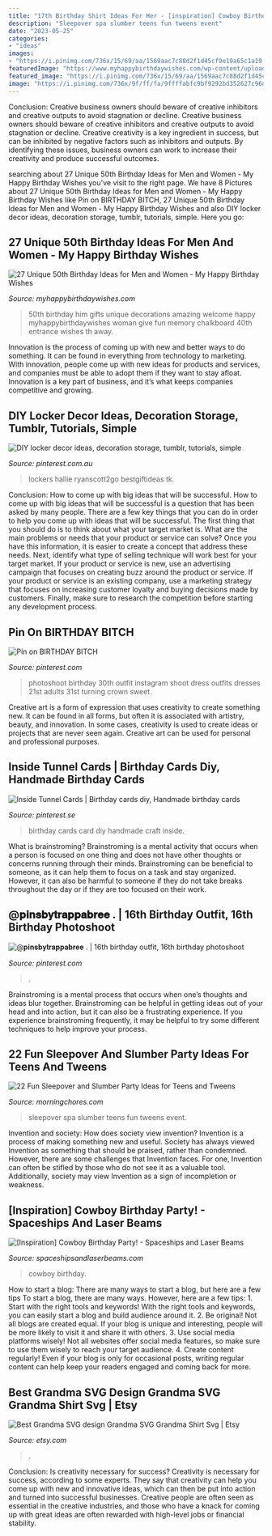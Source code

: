 ```yaml
---
title: "17th Birthday Shirt Ideas For Her - [inspiration] Cowboy Birthday Party!"
description: "Sleepover spa slumber teens fun tweens event"
date: "2023-05-25"
categories:
- "ideas"
images:
- "https://i.pinimg.com/736x/15/69/aa/1569aac7c88d2f1d45cf9e19a65c1a19.jpg"
featuredImage: "https://www.myhappybirthdaywishes.com/wp-content/uploads/2016/03/Welcome-Chalkboard-50th-Birthday-Ideas.jpg"
featured_image: "https://i.pinimg.com/736x/15/69/aa/1569aac7c88d2f1d45cf9e19a65c1a19.jpg"
image: "https://i.pinimg.com/736x/9f/ff/fa/9ffffabfc9bf9292bd352627c96d9341.jpg"
---
```



Conclusion: Creative business owners should beware of creative inhibitors and creative outputs to avoid stagnation or decline.
Creative business owners should beware of creative inhibitors and creative outputs to avoid stagnation or decline. Creative creativity is a key ingredient in success, but can be inhibited by negative factors such as inhibitors and outputs. By identifying these issues, business owners can work to increase their creativity and produce successful outcomes.

	

		
searching about 27 Unique 50th Birthday Ideas for Men and Women - My Happy Birthday Wishes you've visit to the right page. We have 8 Pictures about 27 Unique 50th Birthday Ideas for Men and Women - My Happy Birthday Wishes like Pin on BIRTHDAY BITCH, 27 Unique 50th Birthday Ideas for Men and Women - My Happy Birthday Wishes and also DIY locker decor ideas, decoration storage, tumblr, tutorials, simple. Here you go:
		
    
## 27 Unique 50th Birthday Ideas For Men And Women - My Happy Birthday Wishes

<img loading=lazy src="https://www.myhappybirthdaywishes.com/wp-content/uploads/2016/03/Welcome-Chalkboard-50th-Birthday-Ideas.jpg" onerror="this.onerror=null;this.src='https://tse2.mm.bing.net/th?id=OIP.OacuGSmDo4E4zZmtY_zUTgHaJ4&amp;pid=15.1';" alt="27 Unique 50th Birthday Ideas for Men and Women - My Happy Birthday Wishes">

_Source: myhappybirthdaywishes.com_

>50th birthday him gifts unique decorations amazing welcome happy myhappybirthdaywishes woman give fun memory chalkboard 40th entrance wishes th away. 

	

Innovation is the process of coming up with new and better ways to do something. It can be found in everything from technology to marketing. With innovation, people come up with new ideas for products and services, and companies must be able to adopt them if they want to stay afloat. Innovation is a key part of business, and it’s what keeps companies competitive and growing.

    
## DIY Locker Decor Ideas, Decoration Storage, Tumblr, Tutorials, Simple

<img loading=lazy src="https://i.pinimg.com/originals/b4/fe/f4/b4fef450cb468d450115eb1d3cb56df8.jpg" onerror="this.onerror=null;this.src='https://tse4.mm.bing.net/th?id=OIP.f4EFGdsNhK8Ao0GNEWJiWQHaJ4&amp;pid=15.1';" alt="DIY locker decor ideas, decoration storage, tumblr, tutorials, simple">

_Source: pinterest.com.au_

>lockers hallie ryanscott2go bestgiftideas tk. 

	

Conclusion: How to come up with big ideas that will be successful.
How to come up with big ideas that will be successful is a question that has been asked by many people. There are a few key things that you can do in order to help you come up with ideas that will be successful. The first thing that you should do is to think about what your target market is. What are the main problems or needs that your product or service can solve? Once you have this information, it is easier to create a concept that address these needs. Next, identify what type of selling technique will work best for your target market. If your product or service is new, use an advertising campaign that focuses on creating buzz around the product or service. If your product or service is an existing company, use a marketing strategy that focuses on increasing customer loyalty and buying decisions made by customers. Finally, make sure to research the competition before starting any development process.

    
## Pin On BIRTHDAY BITCH

<img loading=lazy src="https://i.pinimg.com/736x/4c/b5/7b/4cb57b93ae0931a6b291d1f54958ac71.jpg" onerror="this.onerror=null;this.src='https://tse3.mm.bing.net/th?id=OIP.iWlDgBuCf-a5VhbaeOYDvgHaJP&amp;pid=15.1';" alt="Pin on BIRTHDAY BITCH">

_Source: pinterest.com_

>photoshoot birthday 30th outfit instagram shoot dress outfits dresses 21st adults 31st turning crown sweet. 

	

Creative art is a form of expression that uses creativity to create something new. It can be found in all forms, but often it is associated with artistry, beauty, and innovation. In some cases, creativity is used to create ideas or projects that are never seen again. Creative art can be used for personal and professional purposes.

    
## Inside Tunnel Cards | Birthday Cards Diy, Handmade Birthday Cards

<img loading=lazy src="https://i.pinimg.com/736x/9f/ff/fa/9ffffabfc9bf9292bd352627c96d9341.jpg" onerror="this.onerror=null;this.src='https://tse3.mm.bing.net/th?id=OIP.ZosQXIeRy4rnK_leq6MJXwHaLG&amp;pid=15.1';" alt="Inside Tunnel Cards | Birthday cards diy, Handmade birthday cards">

_Source: pinterest.se_

>birthday cards card diy handmade craft inside. 

	

What is brainstroming?
Brainstroming is a mental activity that occurs when a person is focused on one thing and does not have other thoughts or concerns running through their minds. Brainstroming can be beneficial to someone, as it can help them to focus on a task and stay organized. However, it can also be harmful to someone if they do not take breaks throughout the day or if they are too focused on their work.

    
## @𝐩𝐢𝐧𝐬𝐛𝐲𝐭𝐫𝐚𝐩𝐩𝐚𝐛𝐫𝐞𝐞 . | 16th Birthday Outfit, 16th Birthday Photoshoot

<img loading=lazy src="https://i.pinimg.com/736x/15/69/aa/1569aac7c88d2f1d45cf9e19a65c1a19.jpg" onerror="this.onerror=null;this.src='https://tse4.mm.bing.net/th?id=OIP.52xzjvacaUgrqWif5Q5DNAHaHH&amp;pid=15.1';" alt="@𝐩𝐢𝐧𝐬𝐛𝐲𝐭𝐫𝐚𝐩𝐩𝐚𝐛𝐫𝐞𝐞 . | 16th birthday outfit, 16th birthday photoshoot">

_Source: pinterest.com_

>. 

	

Brainstroming is a mental process that occurs when one’s thoughts and ideas blur together. Brainstroming can be helpful in getting ideas out of your head and into action, but it can also be a frustrating experience. If you experience brainstroming frequently, it may be helpful to try some different techniques to help improve your process.

    
## 22 Fun Sleepover And Slumber Party Ideas For Teens And Tweens

<img loading=lazy src="https://cdn.morningchores.com/wp-content/uploads/2018/01/SO-Spa-e1516475768172-600x800.jpg" onerror="this.onerror=null;this.src='https://tse2.mm.bing.net/th?id=OIP.TULMjRDV6KdWK9RrMxK5IQHaJ4&amp;pid=15.1';" alt="22 Fun Sleepover and Slumber Party Ideas for Teens and Tweens">

_Source: morningchores.com_

>sleepover spa slumber teens fun tweens event. 

	

Invention and society: How does society view invention?
Invention is a process of making something new and useful. Society has always viewed Invention as something that should be praised, rather than condemned. However, there are some challenges that Invention faces. For one, Invention can often be stifled by those who do not see it as a valuable tool. Additionally, society may view Invention as a sign of incompletion or weakness.

    
## [Inspiration] Cowboy Birthday Party! - Spaceships And Laser Beams

<img loading=lazy src="https://spaceshipsandlaserbeams.com/wp-content/uploads/2015/09/cowboy_birthday_party_birthday_boy_taffie_wishes.jpg" onerror="this.onerror=null;this.src='https://tse1.mm.bing.net/th?id=OIP.IyX8tokt4FR1btLjjKo6DwAAAA&amp;pid=15.1';" alt="[Inspiration] Cowboy Birthday Party! - Spaceships and Laser Beams">

_Source: spaceshipsandlaserbeams.com_

>cowboy birthday. 

	

How to start a blog: There are many ways to start a blog, but here are a few tips
To start a blog, there are many ways. However, here are a few tips: 1. Start with the right tools and keywords! With the right tools and keywords, you can easily start a blog and build audience around it. 2. Be original! Not all blogs are created equal. If your blog is unique and interesting, people will be more likely to visit it and share it with others. 3. Use social media platforms wisely! Not all websites offer social media features, so make sure to use them wisely to reach your target audience. 4. Create content regularly! Even if your blog is only for occasional posts, writing regular content can help keep your readers engaged and coming back for more.

    
## Best Grandma SVG Design Grandma SVG Grandma Shirt Svg | Etsy

<img loading=lazy src="https://i.etsystatic.com/26144410/r/il/9c735c/2966635719/il_fullxfull.2966635719_huh4.jpg" onerror="this.onerror=null;this.src='https://tse1.mm.bing.net/th?id=OIP.7y0Afw8wHMEKdT3jHrZJtgHaF7&amp;pid=15.1';" alt="Best Grandma SVG design Grandma SVG Grandma Shirt Svg | Etsy">

_Source: etsy.com_

>. 

	

Conclusion: Is creativity necessary for success?
Creativity is necessary for success, according to some experts. They say that creativity can help you come up with new and innovative ideas, which can then be put into action and turned into successful businesses. Creative people are often seen as essential in the creative industries, and those who have a knack for coming up with great ideas are often rewarded with high-level jobs or financial stability.

